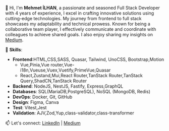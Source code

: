 👋 Hi, I'm **Mehmet İLHAN**, a passionate and seasoned Full Stack Developer with 4 years of experience, I excel in crafting innovative solutions using cutting-edge technologies. My journey from frontend to full stack showcases my adaptability and technical prowess. Known for being a collaborative team player, I effectively communicate and coordinate with colleagues to achieve shared goals. I also enjoy sharing my insights on [Medium](https://medium.com/@cibilex).



🔧 **Skills**:
- **Frontend**:HTML,CSS,SASS, Quasar, Tailwind, UnoCSS, Bootstrap,Motion
    - Vue,Pinia,Vue router,Vue-i18n,Vueuse,Vuex,Vuetify,PrimeVue,Quasar
    -  React,Zustand,Mui,React Router,TanStack Router,TanStack Query,ShadCN,TanStack Router
- **Backend**: NodeJS, NestJS, Fastify, Express,GraphQL
- **Databases**: SQL(MariaDB,PostgreSQL), NoSQL (MongoDB, Redis)
- **DevOps**: Docker, Git, GitHub
- **Design**: Figma, Canva
- **Test**: Vitest,Jest
- **Validation**: AJV,Zod,Yup,class-validator,class-transformer


📫 Let's connect:  [LinkedIn](https://www.linkedin.com/in/cibilex) | [Medium](https://medium.com/@cibilex)
